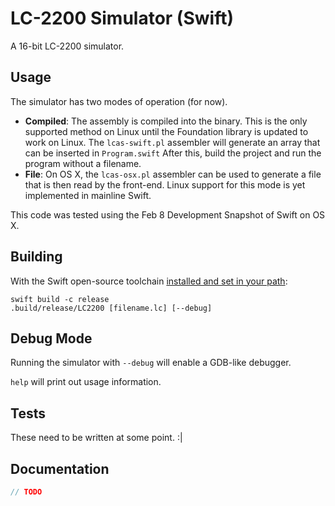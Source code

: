# LC-2200 Simulator (Swift)

A 16-bit LC-2200 simulator.

## Usage
The simulator has two modes of operation (for now).

* **Compiled**: The assembly is compiled into the binary.  This is the only supported method on Linux until the Foundation library is updated to work on Linux.  The `lcas-swift.pl` assembler will generate an array that can be inserted in `Program.swift`  After this, build the project and run the program without a filename.
* **File**: On OS X, the `lcas-osx.pl` assembler can be used to generate a file that is then read by the front-end.  Linux support for this mode is yet implemented in mainline Swift.

This code was tested using the Feb 8 Development Snapshot of Swift on OS X.

## Building
With the Swift open-source toolchain [installed and set in your path](https://swift.org/download/#latest-development-snapshots):

```
swift build -c release
.build/release/LC2200 [filename.lc] [--debug]
```

## Debug Mode
Running the simulator with `--debug` will enable a GDB-like debugger.

`help` will print out usage information.

## Tests
These need to be written at some point. :|

## Documentation

```swift
// TODO
```